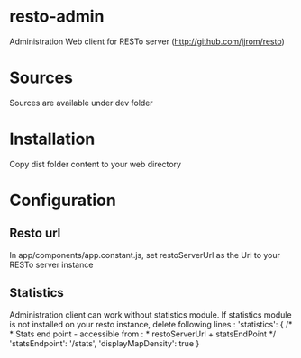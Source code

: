 # resto-admin
Administration Web client for RESTo server (http://github.com/jjrom/resto)

# Sources
Sources are available under dev folder 

# Installation
Copy dist folder content to your web directory

# Configuration
## Resto url
In app/components/app.constant.js, set 
        restoServerUrl as the Url to your RESTo server instance
        
## Statistics
Administration client can work without statistics module. If statistics module is not installed on your resto instance, delete following lines :
        'statistics': {
            /*
             * Stats end point - accessible from :
             *      restoServerUrl + statsEndPoint
             */
            'statsEndpoint': '/stats',
            'displayMapDensity': true
        }